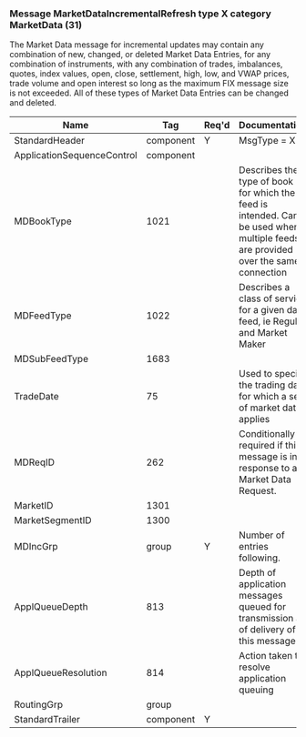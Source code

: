 ### Message MarketDataIncrementalRefresh type X category MarketData (31)

The Market Data message for incremental updates may contain any combination of new, changed, or deleted Market Data Entries, for any combination of instruments, with any combination of trades, imbalances, quotes, index values, open, close, settlement, high, low, and VWAP prices, trade volume and open interest so long as the maximum FIX message size is not exceeded. All of these types of Market Data Entries can be changed and deleted.

| Name                       | Tag       | Req'd | Documentation                                                                                                                    |
|----------------------------|-----------|----------|-------------------------------------------------------------------------------------------------------------------------------|
| StandardHeader             | component |   Y   | MsgType = X                                                                                                                      |
| ApplicationSequenceControl | component |       |                                                                                                                                |
| MDBookType                 | 1021      |       | Describes the type of book for which the feed is intended. Can be used when multiple feeds are provided over the same connection |
| MDFeedType                 | 1022      |       | Describes a class of service for a given data feed, ie Regular and Market Maker                                                  |
| MDSubFeedType              | 1683      |       |                                                                                                                                |
| TradeDate                  | 75        |       | Used to specify the trading date for which a set of market data applies                                                          |
| MDReqID                    | 262       |       | Conditionally required if this message is in response to a Market Data Request.                                                  |
| MarketID                   | 1301      |       |                                                                                                                                |
| MarketSegmentID            | 1300      |       |                                                                                                                                |
| MDIncGrp                   | group     |   Y   | Number of entries following.                                                                                                     |
| ApplQueueDepth             | 813       |       | Depth of application messages queued for transmission as of delivery of this message                                             |
| ApplQueueResolution        | 814       |       | Action taken to resolve application queuing                                                                                      |
| RoutingGrp                 | group     |       |                                                                                                                                |
| StandardTrailer            | component |   Y   |                                                                                                                                |

